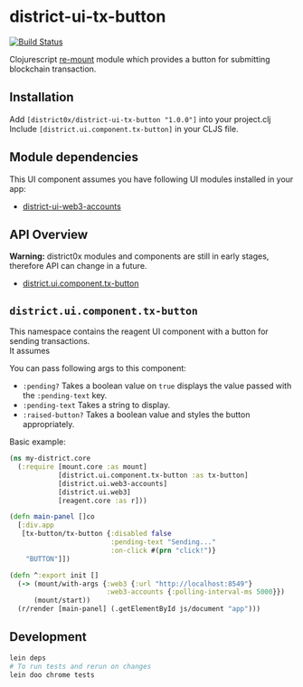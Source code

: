 # district-ui-tx-button

[![Build Status](https://travis-ci.org/district0x/district-ui-tx-button.svg?branch=master)](https://travis-ci.org/district0x/district-ui-tx-button)

Clojurescript [re-mount](https://github.com/district0x/d0x-INFRA/blob/master/re-mount.md) module which provides a button for submitting blockchain transaction.

## Installation
Add `[district0x/district-ui-tx-button "1.0.0"]` into your project.clj
Include `[district.ui.component.tx-button]` in your CLJS file.

## Module dependencies
This UI component assumes you have following UI modules installed in your app:
* [district-ui-web3-accounts](https://github.com/district0x/district-ui-web3-accounts)

## API Overview

**Warning:** district0x modules and components are still in early stages, therefore API can change in a future.

- [district.ui.component.tx-button](#component)

## <a name="component">`district.ui.component.tx-button`
This namespace contains the reagent UI component with a button for sending transactions. <br>
It assumes

You can pass following args to this component:
* `:pending?` Takes a boolean value on `true` displays the value passed with the `:pending-text` key.
* `:pending-text` Takes a string to display.
* `:raised-button?` Takes a boolean value and styles the button appropriately.

Basic example:

```clojure
(ns my-district.core
  (:require [mount.core :as mount]
            [district.ui.component.tx-button :as tx-button]
            [district.ui.web3-accounts]
            [district.ui.web3]
            [reagent.core :as r]))

(defn main-panel []co
  [:div.app
   [tx-button/tx-button {:disabled false
                         :pending-text "Sending..."
                         :on-click #(prn "click!")}
    "BUTTON"]])

(defn ^:export init []
  (-> (mount/with-args {:web3 {:url "http://localhost:8549"}
                        :web3-accounts {:polling-interval-ms 5000}})
      (mount/start))
  (r/render [main-panel] (.getElementById js/document "app")))
```

## Development
```bash
lein deps
# To run tests and rerun on changes
lein doo chrome tests
```
